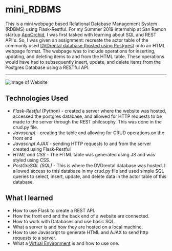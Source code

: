 # mini_RDBMS


This is a mini webpage based Relational Database Management System (RDBMS) using Flask-Restful. For my Summer 2019 internship at San Ramon startup <a href="https://www.apporchid.com/">AppOrchid</a>, I was first tasked with learning about SQL and REST API's. So, I was given an assignment: recreate the actor table of the commonly used <a href= "http://www.postgresqltutorial.com/postgresql-sample-database/">DVDrental database (hosted using Postgres)</a> onto an HTML webpage format. The webpage was to include operations for inserting, updating, and deleting items to and from the HTML table. These operations would have had to subsequently insert, update, and delete items from the Postgres Database using a RESTful API.
<br>
<hr>

![Image of Website](https://i.ibb.co/vmXxKsT/Screenshot.png)

<h2>Technologies Used</h2>

  - *Flask-Restful* (Python) - created a server where the website was hosted, accessed the postgres database, and allowed for HTTP requests to be made to the server through the REST philosophy. This was done in the crud.py file.
  - *Javascript* - creating the table and allowing for CRUD operations on the front end
  - *Javascript AJAX* - sending HTTP requests to and from the server created using Flask-Restful
  - *HTML and CSS* - The HTML table was generated using JS and was styled using CSS.
  - *PostGreSQL (SQL)* - This is where the DVDrental database was hosted. I allowed access to this database in my crud.py file and used simple SQL queries to select, insert, update, and delete data in the actor table of this database.

<h2>What I learned</h2>

  - How to use Flask to create a REST API.
  - How the front end and the back end of a website are connected.
  - How to work with Databases and use basic SQL.
  - What a server is and how they are hosted on a local machine.
  - How to use Javascript to generate HTML and AJAX to send http requests to a server.
  - What a <a href="https://virtualenv.pypa.io/en/latest/">Virtual Environment</a> is and how to use one.
